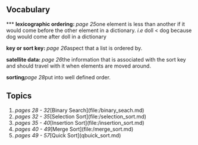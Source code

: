 <h2>Vocabulary</h2>
***
<strong>lexicographic ordering: </strong><i>page 25</i>one element
is less than another if it would come before the other element in a dictionary.
<i>i.e</i> doll < dog because dog would come after doll in a dictionary

<strong>key or sort key: </strong><i>page 26</i>aspect that a list is ordered by.

<strong>satellite data: </strong><i>page 26</i>the information that is associated with the sort key and
should travel with it when elements are moved around.

<strong>sorting</strong><i>page 28</i>put into well defined order.

<h2>Topics</h2>
<ol>
<li><i>pages 28 - 32</i>[Binary Search](file:/binary_seach.md)</li>
<li><i>pages 32 - 35</i>[Selection Sort](file:/selection_sort.md)</li>
<li><i>pages 35 - 40</i>[Insertion Sort](file:/insertion_sort.md)</li>
<li><i>pages 40 - 49</i>[Merge Sort](file:/merge_sort.md)</li>
<li><i>pages 49 - 57</i>[Quick Sort](qbuick_sort.md)</li>
</ol>
